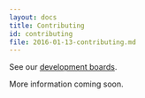 ```yaml
---
layout: docs
title: Contributing
id: contributing
file: 2016-01-13-contributing.md
---
```

See our [development boards](https://coderoad.herokuapp.com/).

More information coming soon.
